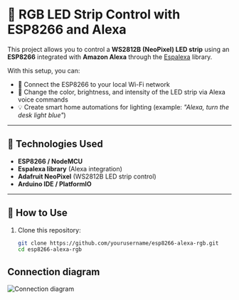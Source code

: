 # 🌈 RGB LED Strip Control with ESP8266 and Alexa

This project allows you to control a **WS2812B (NeoPixel) LED strip** using an **ESP8266** integrated with **Amazon Alexa** through the [Espalexa](https://github.com/Aircoookie/Espalexa) library.

With this setup, you can:
- 📶 Connect the ESP8266 to your local Wi-Fi network  
- 🎨 Change the color, brightness, and intensity of the LED strip via Alexa voice commands  
- 💡 Create smart home automations for lighting (example: *"Alexa, turn the desk light blue"*)  

---

## 🔧 Technologies Used
- **ESP8266 / NodeMCU**  
- **Espalexa library** (Alexa integration)  
- **Adafruit NeoPixel** (WS2812B LED strip control)  
- **Arduino IDE / PlatformIO**  

---

## 🚀 How to Use

1. Clone this repository:
   ```bash
   git clone https://github.com/yourusername/esp8266-alexa-rgb.git
   cd esp8266-alexa-rgb

## Connection diagram

![Connection diagram](ConnectionDiagram.png)
